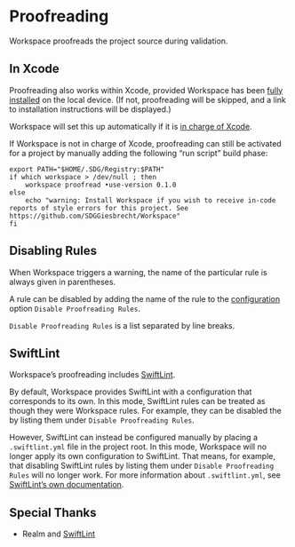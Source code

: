 <!--
 Proofreading.md

 This source file is part of the Workspace open source project.
 https://github.com/SDGGiesbrecht/Workspace#workspace

 Copyright ©2017 Jeremy David Giesbrecht and the Workspace project contributors.

 Soli Deo gloria.

 Licensed under the Apache Licence, Version 2.0.
 See http://www.apache.org/licenses/LICENSE-2.0 for licence information.
 -->

# Proofreading

Workspace proofreads the project source during validation.

## In Xcode

Proofreading also works within Xcode, provided Workspace has been [fully installed](../README.md#installation) on the local device. (If not, proofreading will be skipped, and a link to installation instructions will be displayed.)

Workspace will set this up automatically if it is [in charge of Xcode](Xcode.md).

If Workspace is not in charge of Xcode, proofreading can still be activated for a project by manually adding the following “run script” build phase:

```shell
export PATH="$HOME/.SDG/Registry:$PATH"
if which workspace > /dev/null ; then
    workspace proofread •use‐version 0.1.0
else
    echo "warning: Install Workspace if you wish to receive in‐code reports of style errors for this project. See https://github.com/SDGGiesbrecht/Workspace"
fi
```

## Disabling Rules

When Workspace triggers a warning, the name of the particular rule is always given in parentheses.

A rule can be disabled by adding the name of the rule to the [configuration](Configuring%20Workspace.md) option `Disable Proofreading Rules`.

`Disable Proofreading Rules` is a list separated by line breaks.

## SwiftLint

Workspace’s proofreading includes [SwiftLint](https://github.com/realm/SwiftLint).

By default, Workspace provides SwiftLint with a configuration that corresponds to its own. In this mode, SwiftLint rules can be treated as though they were Workspace rules. For example, they can be disabled the by listing them under `Disable Proofreading Rules`.

However, SwiftLint can instead be configured manually by placing a `.swiftlint.yml` file in the project root. In this mode, Workspace will no longer apply its own configuration to SwiftLint. That means, for example, that disabling SwiftLint rules by listing them under `Disable Proofreading Rules` will no longer work. For more information about `.swiftlint.yml`, see [SwiftLint’s own documentation](https://github.com/realm/SwiftLint).

## Special Thanks

- Realm and [SwiftLint](https://github.com/realm/SwiftLint)
